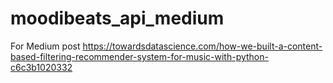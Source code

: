 # moodibeats_api_medium
For Medium post 
https://towardsdatascience.com/how-we-built-a-content-based-filtering-recommender-system-for-music-with-python-c6c3b1020332
